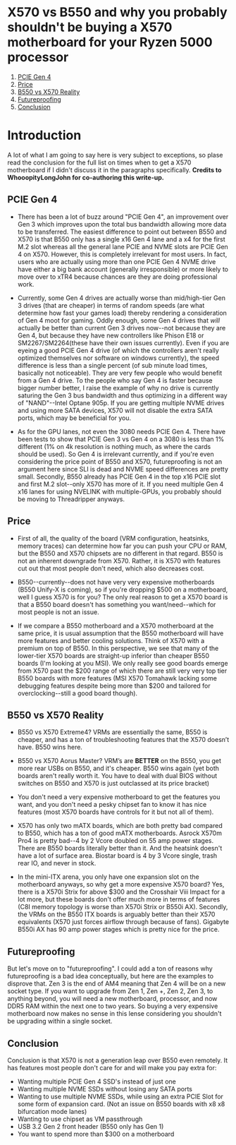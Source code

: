 # X570 vs B550 and why you probably shouldn't be buying a X570 motherboard for your Ryzen 5000 processor
  1. [PCIE Gen 4](#pcie-gen-4)
  2. [Price](#price)
  3. [B550 vs X570 Reality](#b550-vs-x570-reality)
  4. [Futureproofing](#futureproofing)
  5. [Conclusion](#conclusion)

# Introduction
A lot of what I am going to say here is very subject to exceptions, so plase read the conclusion for the full list on times when to get a X570 motherboard if I didn't discuss it in the paragraphs specifically. **Credits to WhooopityLongJohn for co-authoring this write-up.**

## PCIE Gen 4
* There has been a lot of buzz around "PCIE Gen 4", an improvement over Gen 3 which improves upon the total bus bandwidth allowing more data to be transferred. The easiest difference to point out between B550 and X570 is that B550 only has a single x16 Gen 4 lane and a x4 for the first M.2 slot whereas all the general lane PCIE and NVME slots are PCIE Gen 4 on X570. However, this is completely irrelevant for most users. In fact, users who are actually using more than one PCIE Gen 4 NVME drive have either a big bank account (generally irresponsible) or more likely to move over to xTR4 because chances are they are doing professional work. 

* Currently, some Gen 4 drives are actually worse than mid/high-tier Gen 3 drives (that are cheaper) in terms of random speeds (are what determine how fast your games load) thereby rendering a consideration of Gen 4 moot for gaming. Oddly enough, some Gen 4 drives that *will* actually be better than current Gen 3 drives now--not because they are Gen 4, but because they have new controllers like Phison E18 or SM2267/SM2264(these have their own issues currently). Even if you are eyeing a good PCIE Gen 4 drive (of which the controllers aren't really optimized themselves nor software on windows currently), the speed difference is less than a single percent (of sub minute load times, basically not noticeable). They are very few people who would benefit from a Gen 4 drive. To the people who say Gen 4 is faster because bigger number better, I raise the example of why no drive is currently saturing the Gen 3 bus bandwidth and thus optimizing in a different way of "NAND"--Intel Optane 905p. If you are getting multiple NVME drives and using more SATA devices, X570 will not disable the extra SATA ports, which may be beneficial for you.

* As for the GPU lanes, not even the 3080 needs PCIE Gen 4. There have been tests to show that PCIE Gen 3 vs Gen 4 on a 3080 is less than 1% different (1% on 4k resolution is nothing much, as where the cards should be used). So Gen 4 is irrelevant currently, and if you're even considering the price point of B550 and X570, futureproofing is not an argument here since SLI is dead and NVME speed differences are pretty small. Secondly, B550 already has PCIE Gen 4 in the top x16 PCIE slot and first M.2 slot--only X570 has more of it. If you need multiple Gen 4 x16 lanes for using NVELINK with multiple-GPUs, you probably should be moving to Threadripper anyways.

## Price
* First of all, the quality of the board (VRM configuration, heatsinks, memory traces) can determine how far you can push your CPU or RAM, but the B550 and X570 chipsets are no different in that regard. B550 is not an inherent downgrade from X570. Rather, it is X570 with features cut out that most people don't need, which also decreases cost. 

* B550--currently--does not have very very expensive motherboards (B550 Unify-X is coming), so if you're dropping $500 on a motherboard, well I guess X570 is for you? The only real reason to get a X570 board is that a B550 board doesn't has something you want/need--which for most people is not an issue.

* If we compare a B550 motherboard and a X570 motherboard at the same price, it is usual assumption that the B550 motherboard will have more features and better cooling solutions. Think of X570 with a premium on top of B550. In this perspective, we see that many of the lower-tier X570 boards are straight-up inferior than cheaper B550 boards (I'm looking at you MSI). We only really see good boards emerge from X570 past the $200 range of which there are still very very top tier B550 boards with more features (MSI X570 Tomahawk lacking some debugging features despite being more than $200 and tailored for overclocking--still a good board though). 

## B550 vs X570 Reality
* B550 vs X570 Extreme4? VRMs are essentially the same, B550 is cheaper, and has a ton of troubleshooting features that the X570 doesn’t have. B550 wins here. 
* B550 vs X570 Aorus Master? VRM’s are **BETTER** on the B550, you get more rear USBs on B550, and it's cheaper. B550 wins again (yet both boards aren't really worth it. You have to deal with dual BIOS without switches on B550 and X570 is just outclassed at its price bracket)
* You don't need a very expensive motherboard to get the features you want, and you don't need a pesky chipset fan to know it has nice features (most X570 boards have controls for it but not all of them).
* X570 has only two mATX boards, which are both pretty bad compared to B550, which has a ton of good mATX motherboards. Asrock X570m Pro4 is pretty bad--4 by 2 Vcore doubled on 55 amp power stages. There are B550 boards literally better than it. And the heatsink doesn't have a lot of surface area. Biostar board is 4 by 3 Vcore single, trash rear IO, and never in stock. 

* In the mini-ITX arena, you only have one expansion slot on the motherboard anyways, so why get a more expensive X570 board? Yes, there is a X570i Strix for above $300 and the Crosshair Viii Impact for a lot more, but these boards don't offer much more in terms of features (C8I memory topology is worse than X570i Strix or B550i AX). Secondly, the VRMs on the B550 ITX boards is arguably better than their X570 equivalents (X570 just forces airflow through because of fans). Gigabyte B550i AX has 90 amp power stages which is pretty nice for the price.

## Futureproofing
But let's move on to "futureproofing". I could add a ton of reasons why futureproofing is a bad idea conceptually, but here are the examples to disprove that. Zen 3 is the end of AM4 meaning that Zen 4 will be on a new socket type. If you want to upgrade from Zen 1, Zen +, Zen 2, Zen 3, to anything beyond, you will need a new motherboard, processor, and now DDR5 RAM within the next one to two years. So buying a very expensive motherboard now makes no sense in this lense considering you shouldn't be upgrading within a single socket.

## Conclusion
Conclusion is that X570 is not a generation leap over B550 even remotely. It has features most people don't care for and will make you pay extra for: 
- Wanting multiple PCIE Gen 4 SSD's instead of just one 
- Wanting multiple NVME SSDs without losing any SATA ports 
- Wanting to use multiple NVME SSDs, while using an extra PCIE Slot for some form of expansion card. (Not an issue on B550 boards with x8 x8 bifurcation mode lanes)
- Wanting to use chipset as VM passthrough
- USB 3.2 Gen 2 front header (B550 only has Gen 1)
- You want to spend more than $300 on a motherboard
